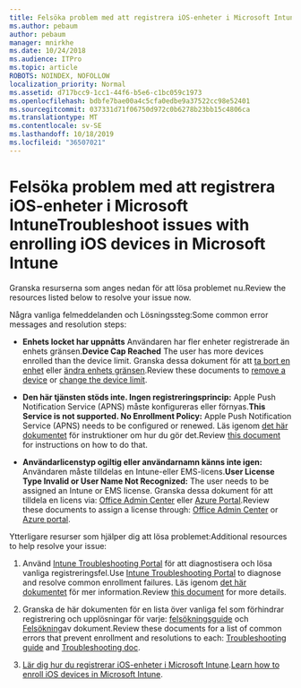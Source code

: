 ```yaml
---
title: Felsöka problem med att registrera iOS-enheter i Microsoft Intune
ms.author: pebaum
author: pebaum
manager: mnirkhe
ms.date: 10/24/2018
ms.audience: ITPro
ms.topic: article
ROBOTS: NOINDEX, NOFOLLOW
localization_priority: Normal
ms.assetid: d717bcc9-1cc1-44f6-b5e6-c1bc059c1973
ms.openlocfilehash: bdbfe7bae00a4c5cfa0edbe9a37522cc98e52401
ms.sourcegitcommit: 037331d71f06750d972c0b6278b23bb15c4806ca
ms.translationtype: MT
ms.contentlocale: sv-SE
ms.lasthandoff: 10/18/2019
ms.locfileid: "36507021"
---
```

# <a name="troubleshoot-issues-with-enrolling-ios-devices-in-microsoft-intune"></a><span data-ttu-id="99247-102">Felsöka problem med att registrera iOS-enheter i Microsoft Intune</span><span class="sxs-lookup"><span data-stu-id="99247-102">Troubleshoot issues with enrolling iOS devices in Microsoft Intune</span></span>

<span data-ttu-id="99247-103">Granska resurserna som anges nedan för att lösa problemet nu.</span><span class="sxs-lookup"><span data-stu-id="99247-103">Review the resources listed below to resolve your issue now.</span></span> 
  
<span data-ttu-id="99247-104">Några vanliga felmeddelanden och Lösningssteg:</span><span class="sxs-lookup"><span data-stu-id="99247-104">Some common error messages and resolution steps:</span></span>
  
- <span data-ttu-id="99247-105">**Enhets locket har uppnåtts** Användaren har fler enheter registrerade än enhets gränsen.</span><span class="sxs-lookup"><span data-stu-id="99247-105">**Device Cap Reached** The user has more devices enrolled than the device limit.</span></span> <span data-ttu-id="99247-106">Granska dessa dokument för att [ta bort en enhet](https://docs.microsoft.com/intune/devices-wipe) eller [ändra enhets gränsen](https://docs.microsoft.com/intune/enrollment-restrictions-set#set-device-limit-restrictions).</span><span class="sxs-lookup"><span data-stu-id="99247-106">Review these documents to [remove a device](https://docs.microsoft.com/intune/devices-wipe) or [change the device limit](https://docs.microsoft.com/intune/enrollment-restrictions-set#set-device-limit-restrictions).</span></span>
    
- <span data-ttu-id="99247-107">**Den här tjänsten stöds inte. Ingen registreringsprincip:** Apple Push Notification Service (APNS) måste konfigureras eller förnyas.</span><span class="sxs-lookup"><span data-stu-id="99247-107">**This Service is not supported. No Enrollment Policy:** Apple Push Notification Service (APNS) needs to be configured or renewed.</span></span> <span data-ttu-id="99247-108">Läs igenom [det här dokumentet](https://docs.microsoft.com/intune/apple-mdm-push-certificate-get) för instruktioner om hur du gör det.</span><span class="sxs-lookup"><span data-stu-id="99247-108">Review [this document](https://docs.microsoft.com/intune/apple-mdm-push-certificate-get) for instructions on how to do that.</span></span> 
    
- <span data-ttu-id="99247-109">**Användarlicenstyp ogiltig eller användarnamn känns inte igen:** Användaren måste tilldelas en Intune-eller EMS-licens.</span><span class="sxs-lookup"><span data-stu-id="99247-109">**User License Type Invalid or User Name Not Recognized:** The user needs to be assigned an Intune or EMS license.</span></span> <span data-ttu-id="99247-110">Granska dessa dokument för att tilldela en licens via: [Office Admin Center](https://docs.microsoft.com/intune/licenses-assign) eller [Azure Portal](https://docs.microsoft.com/azure/active-directory/license-users-groups).</span><span class="sxs-lookup"><span data-stu-id="99247-110">Review these documents to assign a license through: [Office Admin Center](https://docs.microsoft.com/intune/licenses-assign) or [Azure portal](https://docs.microsoft.com/azure/active-directory/license-users-groups).</span></span>
    
<span data-ttu-id="99247-111">Ytterligare resurser som hjälper dig att lösa problemet:</span><span class="sxs-lookup"><span data-stu-id="99247-111">Additional resources to help resolve your issue:</span></span>
  
1. <span data-ttu-id="99247-112">Använd [Intune Troubleshooting Portal](https://devicemanagement.microsoft.com/#blade/Microsoft_Intune_DeviceSettings/TroubleshootBlade) för att diagnostisera och lösa vanliga registreringsfel.</span><span class="sxs-lookup"><span data-stu-id="99247-112">Use [Intune Troubleshooting Portal](https://devicemanagement.microsoft.com/#blade/Microsoft_Intune_DeviceSettings/TroubleshootBlade) to diagnose and resolve common enrollment failures.</span></span> <span data-ttu-id="99247-113">Läs igenom [det här dokumentet](https://docs.microsoft.com/intune/help-desk-operators) för mer information.</span><span class="sxs-lookup"><span data-stu-id="99247-113">Review [this document](https://docs.microsoft.com/intune/help-desk-operators) for more details.</span></span> 
    
2. <span data-ttu-id="99247-114">Granska de här dokumenten för en lista över vanliga fel som förhindrar registrering och upplösningar för varje: [felsökningsguide](https://support.microsoft.com/help/4039809/troubleshooting-ios-device-enrollment-in-intune) och [Felsökning](https://docs.microsoft.com/intune-classic/troubleshoot/troubleshoot-device-enrollment-in-intune)av dokument.</span><span class="sxs-lookup"><span data-stu-id="99247-114">Review these documents for a list of common errors that prevent enrollment and resolutions to each: [Troubleshooting guide](https://support.microsoft.com/help/4039809/troubleshooting-ios-device-enrollment-in-intune) and [Troubleshooting doc](https://docs.microsoft.com/intune-classic/troubleshoot/troubleshoot-device-enrollment-in-intune).</span></span>
    
3. <span data-ttu-id="99247-115">[Lär dig hur du registrerar iOS-enheter i Microsoft Intune](https://docs.microsoft.com/intune/ios-enroll).</span><span class="sxs-lookup"><span data-stu-id="99247-115">[Learn how to enroll iOS devices in Microsoft Intune](https://docs.microsoft.com/intune/ios-enroll).</span></span>
    

